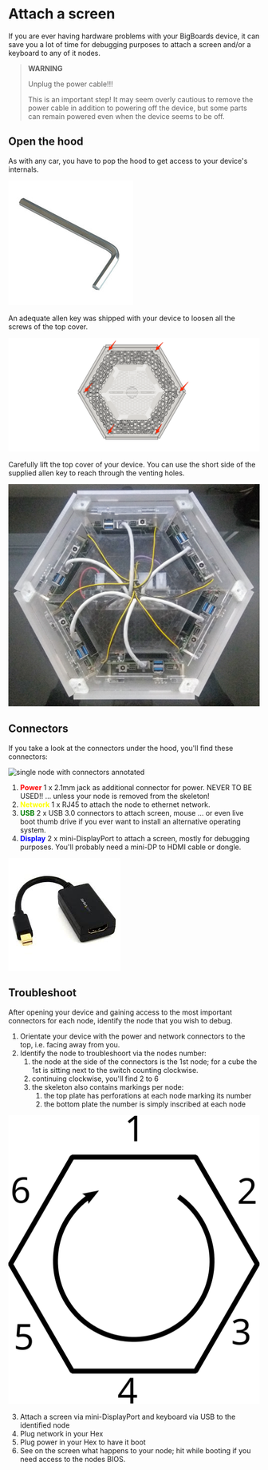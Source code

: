 # Attach a screen
If you are ever having hardware problems with your BigBoards device, it can save you a lot of time for debugging purposes to attach a screen and/or a keyboard to any of it nodes.

> **WARNING** 
>
> Unplug the power cable!!!  
> 
> This is an important step! It may seem overly cautious to remove the power cable in addition to powering off the device, but some parts can remain powered even when the device seems to be off. 

## Open the hood
As with any car, you have to pop the hood to get access to your device's internals. 

![allen key](../images/allenkey.jpg)

An adequate allen key was shipped with your device to loosen all the screws of the top cover. 

![top view of the Hex with screws annotated](../images/hex-nuc-6-wireframe-top-annotated-top-screws.png)

Carefully lift the top cover of your device. You can use the short side of the supplied allen key to reach through the venting holes.

![top view of the Hex without cover](../images/hex-nuc-6-top-removed.jpg)

## Connectors
If you take a look at the connectors under the hood, you'll find these connectors:

![single node with connectors annotated](../images/hex-nuc-6-single-node-connectors-annotated.png)

1. **<span style="color:red">Power</span>** 1 x 2.1mm jack as additional connector for power. NEVER TO BE USED!! ... unless your node is removed from the skeleton! 
1. **<span style="color:yellow">Network</span>** 1 x RJ45 to attach the node to ethernet network. 
1. **<span style="color:green">USB</span>** 2 x USB 3.0 connectors to attach screen, mouse ... or even live boot thumb drive if you ever want to install an alternative operating system.  
1. **<span style="color:blue">Display</span>** 2 x mini-DisplayPort to attach a screen, mostly for debugging purposes. You'll probably need a mini-DP to HDMI cable or dongle. 

![mini-DisplayPort to HDMI dongle](../images/mDP-HDMI-dongle.jpg)

## Troubleshoot
After opening your device and gaining access to the most important connectors for each node, identify the node that you wish to debug. 

1. Orientate your device with the power and network connectors to the top, i.e. facing away from you.
1. Identify the node to troubleshoort via the nodes number:
    1. the node at the side of the connectors is the 1st node; for a cube the 1st is sitting next to the switch counting clockwise. 
    1. continuing clockwise, you'll find 2 to 6
    1. the skeleton also contains markings per node: 
        1. the top plate has perforations at each node marking its number
        1. the bottom plate the number is simply inscribed at each node 

![nodes](../images/hex-nodes.svg)

3. Attach a screen via mini-DisplayPort and keyboard via USB to the identified node
1. Plug network in your Hex
1. Plug power in your Hex to have it boot
1. See on the screen what happens to your node; hit <F2> while booting if you need access to the nodes BIOS.

